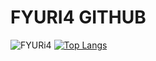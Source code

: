 <h1>FYURI4 GITHUB</h1>

![FYURi4](https://github-readme-stats.vercel.app/api?username=FYURi4&show_icons=true&theme=radical)
[![Top Langs](https://github-readme-stats.vercel.app/api/top-langs/?username=FYURi4&layout=compact)](https://github.com/anuraghazra/github-readme-stats)



